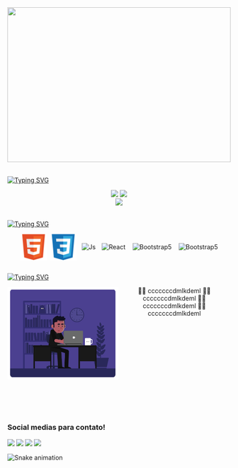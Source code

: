 <img height="350px" width="100%" src="./img/wallpaper-myname4.gif"/>

##


<a href="https://git.io/typing-svg"><img src="https://readme-typing-svg.herokuapp.com?font=Press+Start+2P&size=20&pause=1000&color=FFFFFF&center=true&vCenter=true&width=800&lines=%F0%9F%91%A8%E2%80%8D%F0%9F%92%BB+MY+STATS+%F0%9F%91%A8%E2%80%8D%F0%9F%92%BB" alt="Typing SVG" /></a>
<br> 
<div align="center">
  <img width="48%" src="https://github-readme-stats.vercel.app/api?username=victor-xavier21&theme=midnight-purple&show_icons=true&hide_border=false&count_private=true"/>
  <img width="48%" src="https://github-readme-streak-stats.herokuapp.com/?user=victor-xavier21&theme=midnight-purple&hide_border=false"/>
</div> 

<div align="center">
  <img width="48%" src="https://github-readme-stats.vercel.app/api/top-langs/?username=victor-xavier21&theme=midnight-purple&show_icons=true&hide_border=false&layout=compact"/>
</div> 

##

<a href="https://git.io/typing-svg"><img src="https://readme-typing-svg.herokuapp.com?font=Press+Start+2P&size=20&pause=1000&color=FFFFFF&center=true&vCenter=true&width=800&lines=%F0%9F%92%BB+LANGUAGES+AND+TOOLS+%F0%9F%92%BB" alt="Typing SVG" /></a>

<div align="center">
  <img align="center" alt="HTML" width="60" src="https://raw.githubusercontent.com/devicons/devicon/master/icons/html5/html5-original.svg">
  <img align="center" alt="CSS" width="60" style="margin-left: 3px" src="https://raw.githubusercontent.com/devicons/devicon/master/icons/css3/css3-original.svg">
  <img align="center" alt="Js"  width="52" style="margin-left: 8px" src="https://user-images.githubusercontent.com/105253015/209736391-d014bd2d-f915-4b4e-9cd3-60bff69a3371.png">
  <img align="center" alt="React"  width="59" style="margin-left: 10px" src="https://user-images.githubusercontent.com/105253015/209736897-a1850d7b-1c9b-4081-9099-06b65c5f1063.png">
  <img align="center" alt="Bootstrap5"  width="59" style="margin-left: 12px" src="https://user-images.githubusercontent.com/105253015/209738930-d1075f80-eda5-4689-afbb-fe599ee6b70c.png">
  <img align="center" alt="Bootstrap5"  width="59" style="margin-left: 12px" src="https://user-images.githubusercontent.com/105253015/209736817-be812d02-fd77-40c6-b22d-bd6414baeb7c.png">

</div>
 
 ##

<a href="https://git.io/typing-svg"><img src="https://readme-typing-svg.herokuapp.com?font=Press+Start+2P&duration=3000&pause=1000&color=FFFFFF&center=true&vCenter=true&width=800&lines=%F0%9F%99%8B%F0%9F%8F%BB%E2%80%8D%E2%99%82%EF%B8%8F+ABOUT+ME+%F0%9F%99%8B%F0%9F%8F%BB%E2%80%8D%E2%99%82%EF%B8%8F" alt="Typing SVG" /></a>

<div align="center">
<img src="./img/gif-to-github.gif" width="250px" align="left">

 🧓🏻 cccccccdmlkdeml
🧓🏻 cccccccdmlkdeml
🧓🏻 cccccccdmlkdeml
🧓🏻 cccccccdmlkdeml
</div>


 ##
<br>
<br>
<br>
 <br>
 <br>
 <br>
 <br>
 <br>
 <br>
 <br>
 <br>
 
  ### Social medias para contato!
 
<div> 
  <a href="https://www.instagram.com/victooor011/" target="_blank"><img src="https://img.shields.io/badge/-Instagram-%23E4405F?style=for-the-badge&logo=instagram&logoColor=white" target="_blank"></a>
 <a href="" target="_blank"><img src="https://img.shields.io/badge/Discord-7289DA?style=for-the-badge&logo=discord&logoColor=white" target="_blank"></a> 
  <a href ="https://mail.google.com/mail/u/0/?tab=rm&ogbl#inbox"><img src="https://img.shields.io/badge/-Gmail-%23333?style=for-the-badge&logo=gmail&logoColor=white" target="_blank"></a>
  <a href="https://www.linkedin.com/in/victor-augusto-xavier/" target="_blank"><img src="https://img.shields.io/badge/-LinkedIn-%230077B5?style=for-the-badge&logo=linkedin&logoColor=white" target="_blank"></a> 
 
  ![Snake animation](https://github.com/victor-xavier21/victor-xavier21/blob/output/github-contribution-grid-snake.svg)

</div>
